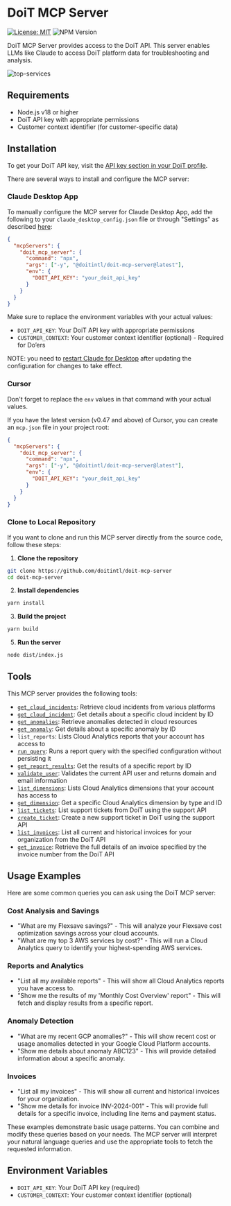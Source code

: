 # DoiT MCP Server

[![License: MIT](https://img.shields.io/badge/License-MIT-yellow.svg)](https://opensource.org/licenses/MIT) ![NPM Version](https://img.shields.io/npm/v/%40doitintl%2Fdoit-mcp-server?registry_uri=https%3A%2F%2Fregistry.npmjs.com%2F%40doitintl%2Fdoit-mcp-server)


DoiT MCP Server provides access to the DoiT API. This server enables LLMs like Claude to access DoiT platform data for troubleshooting and analysis.

![top-services](https://github.com/user-attachments/assets/749dd237-3021-439d-b447-64605393389d)

## Requirements

- Node.js v18 or higher
- DoiT API key with appropriate permissions
- Customer context identifier (for customer-specific data)

## Installation

To get your DoiT API key, visit the [API key section in your DoiT profile](https://help.doit.com/docs/general/profile#api-key).

There are several ways to install and configure the MCP server:

### Claude Desktop App

To manually configure the MCP server for Claude Desktop App, add the following to your `claude_desktop_config.json` file or through "Settings" as described [here](https://modelcontextprotocol.io/quickstart/user#2-add-the-filesystem-mcp-server):

```json
{
  "mcpServers": {
    "doit_mcp_server": {
      "command": "npx",
      "args": ["-y", "@doitintl/doit-mcp-server@latest"],
      "env": {
        "DOIT_API_KEY": "your_doit_api_key"
      }
    }
  }
}
```

Make sure to replace the environment variables with your actual values:

- `DOIT_API_KEY`: Your DoiT API key with appropriate permissions
- `CUSTOMER_CONTEXT`: Your customer context identifier (optional) - Required for Do’ers

NOTE: you need to [restart Claude for Desktop](https://modelcontextprotocol.io/quickstart/user#3-restart-claude) after updating the configuration for changes to take effect.

### Cursor

Don't forget to replace the `env` values in that command with your actual values.

If you have the latest version (v0.47 and above) of Cursor, you can create an `mcp.json` file in your project root:

```json
{
  "mcpServers": {
    "doit_mcp_server": {
      "command": "npx",
      "args": ["-y", "@doitintl/doit-mcp-server@latest"],
      "env": {
        "DOIT_API_KEY": "your_doit_api_key"
      }
    }
  }
}
```

### Clone to Local Repository

If you want to clone and run this MCP server directly from the source code, follow these steps:

1. **Clone the repository**

```bash
git clone https://github.com/doitintl/doit-mcp-server
cd doit-mcp-server
```

2. **Install dependencies**

```bash
yarn install
```

3. **Build the project**

```bash
yarn build
```

5. **Run the server**

```bash
node dist/index.js
```

## Tools

This MCP server provides the following tools:

- [`get_cloud_incidents`](https://developer.doit.com/reference/listknownissues): Retrieve cloud incidents from various platforms
- [`get_cloud_incident`](https://developer.doit.com/reference/getknownissue): Get details about a specific cloud incident by ID
- [`get_anomalies`](https://developer.doit.com/reference/listanomalies): Retrieve anomalies detected in cloud resources
- [`get_anomaly`](https://developer.doit.com/reference/getanomaly): Get details about a specific anomaly by ID
- `list_reports`: Lists Cloud Analytics reports that your account has access to
- [`run_query`](https://developer.doit.com/reference/query): Runs a report query with the specified configuration without persisting it
- [`get_report_results`](https://developer.doit.com/reference/getreport): Get the results of a specific report by ID
- [`validate_user`](https://developer.doit.com/reference/validate): Validates the current API user and returns domain and email information
- [`list_dimensions`](https://developer.doit.com/reference/listdimensions): Lists Cloud Analytics dimensions that your account has access to
- [`get_dimension`](https://developer.doit.com/reference/getdimensions): Get a specific Cloud Analytics dimension by type and ID
- [`list_tickets`](https://developer.doit.com/reference/listtickets): List support tickets from DoiT using the support API
- [`create_ticket`](https://developer.doit.com/reference/createticket): Create a new support ticket in DoiT using the support API
- [`list_invoices`](https://developer.doit.com/reference/listinvoices): List all current and historical invoices for your organization from the DoiT API
- [`get_invoice`](https://developer.doit.com/reference/getinvoice): Retrieve the full details of an invoice specified by the invoice number from the DoiT API

## Usage Examples

Here are some common queries you can ask using the DoiT MCP server:

### Cost Analysis and Savings

- "What are my Flexsave savings?" - This will analyze your Flexsave cost optimization savings across your cloud accounts.
- "What are my top 3 AWS services by cost?" - This will run a Cloud Analytics query to identify your highest-spending AWS services.

### Reports and Analytics

- "List all my available reports" - This will show all Cloud Analytics reports you have access to.
- "Show me the results of my 'Monthly Cost Overview' report" - This will fetch and display results from a specific report.

### Anomaly Detection

- "What are my recent GCP anomalies?" - This will show recent cost or usage anomalies detected in your Google Cloud Platform accounts.
- "Show me details about anomaly ABC123" - This will provide detailed information about a specific anomaly.

### Invoices

- "List all my invoices" - This will show all current and historical invoices for your organization.
- "Show me details for invoice INV-2024-001" - This will provide full details for a specific invoice, including line items and payment status.

These examples demonstrate basic usage patterns. You can combine and modify these queries based on your needs. The MCP server will interpret your natural language queries and use the appropriate tools to fetch the requested information.

## Environment Variables

- `DOIT_API_KEY`: Your DoiT API key (required)
- `CUSTOMER_CONTEXT`: Your customer context identifier (optional)
